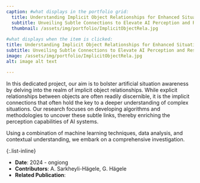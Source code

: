 ```yaml
---
caption: #what displays in the portfolio grid:
  title: Understanding Implicit Object Relationships for Enhanced Situation Awareness in AI Systems
  subtitle: Unveiling Subtle Connections to Elevate AI Perception and Response
  thumbnail: /assets/img/portfolio/ImplicitObjectRela.jpg
  
#what displays when the item is clicked:
title: Understanding Implicit Object Relationships for Enhanced Situation Awareness in AI Systems
subtitle: Unveiling Subtle Connections to Elevate AI Perception and Response
image: /assets/img/portfolio/ImplicitObjectRela.jpg
alt: image alt text

---
```

In this dedicated project, our aim is to bolster artificial situation awareness by delving into the realm of implicit object relationships. While explicit relationships between objects are often readily discernible, it is the implicit connections that often hold the key to a deeper understanding of complex situations. Our research focuses on developing algorithms and methodologies to uncover these subtle links, thereby enriching the perception capabilities of AI systems.

Using a combination of machine learning techniques, data analysis, and contextual understanding, we embark on a comprehensive investigation. 

{:.list-inline} 
- **Date**: 2024 - ongiong
- **Contributors**: A. Sarkheyli-H&auml;gele, G. H&auml;gele
- **Related Publication**: